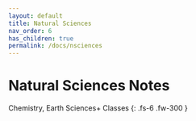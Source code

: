 ```yaml
---
layout: default
title: Natural Sciences
nav_order: 6
has_children: true
permalink: /docs/nsciences
---
```


# Natural Sciences Notes

Chemistry, Earth Sciences+ Classes
{: .fs-6 .fw-300 }
